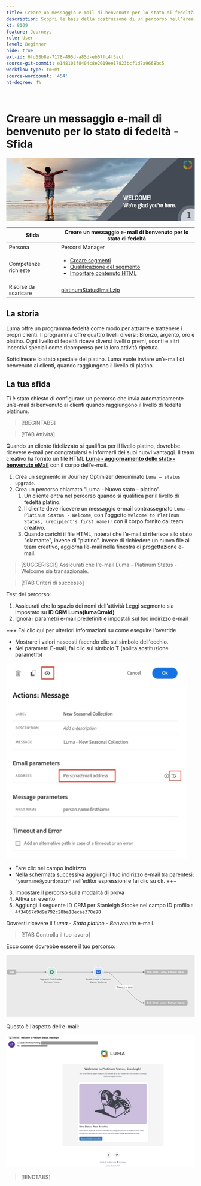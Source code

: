 ```yaml
---
title: Creare un messaggio e-mail di benvenuto per lo stato di fedeltà - Sfida
description: Scopri le basi della costruzione di un percorso nell’area di lavoro del percorso.
kt: 8109
feature: Journeys
role: User
level: Beginner
hide: true
exl-id: 6fd58b8e-7178-495d-a85d-eb67fc4f3acf
source-git-commit: e148101f8404c8e2019ee17823bcf1d7a9668bc5
workflow-type: tm+mt
source-wordcount: '454'
ht-degree: 4%

---
```


# Creare un messaggio e-mail di benvenuto per lo stato di fedeltà - Sfida

![Messaggio e-mail di benvenuto per lo stato di fedeltà AJO - Banner della sfida](/help/challenges/assets/email-assets/luma-transactional-onboarding-1.png)

| Sfida | Creare un messaggio e-mail di benvenuto per lo stato di fedeltà |
|---|---|
| Persona | Percorsi Manager |
| Competenze richieste | <ul><li>[Creare segmenti](https://experienceleague.adobe.com/docs/journey-optimizer-learn/tutorials/profiles-segments-subscriptions/create-segments.html)</li> <li>[Qualificazione del segmento](https://experienceleague.adobe.com/docs/journey-optimizer-learn/tutorials/create-journeys/use-case-read-segment-qualification.html)</li><li>[Importare contenuto HTML](https://experienceleague.adobe.com/docs/journey-optimizer-learn/tutorials/create-messages/create-emails/import-and-author-html-email-content.html)</li></ul> |
| Risorse da scaricare | [platinumStatusEmail.zip](/help/challenges/assets/email-assets/platinumStatusEmail.zip) |

## La storia

Luma offre un programma fedeltà come modo per attrarre e trattenere i propri clienti. Il programma offre quattro livelli diversi: Bronzo, argento, oro e platino. Ogni livello di fedeltà riceve diversi livelli o premi, sconti e altri incentivi speciali come ricompensa per la loro attività ripetuta.

Sottolineare lo stato speciale del platino. Luma vuole inviare un’e-mail di benvenuto ai clienti, quando raggiungono il livello di platino.

## La tua sfida

Ti è stato chiesto di configurare un percorso che invia automaticamente un’e-mail di benvenuto ai clienti quando raggiungono il livello di fedeltà platinum.

>[!BEGINTABS]

>[!TAB Attività]

Quando un cliente fidelizzato si qualifica per il livello platino, dovrebbe ricevere e-mail per congratularsi e informarli dei suoi nuovi vantaggi. Il team creativo ha fornito un file HTML **[Luma - aggiornamento dello stato - benvenuto eMail](/help/challenges/assets/email-assets/StatusUpgradeEmail.zip)** con il corpo dell’e-mail.

1. Crea un segmento in Journey Optimizer denominato `Luma – status upgrade`.
2. Crea un percorso chiamato &quot;Luma - Nuovo stato - platino&quot;.
   1. Un cliente entra nel percorso quando si qualifica per il livello di fedeltà platino.
   2. Il cliente deve ricevere un messaggio e-mail contrassegnato `Luma – Platinum Status - Welcome`, con l&#39;oggetto `Welcome to Platinum Status, (recipient's first name)!` con il corpo fornito dal team creativo.
   3. Quando carichi il file HTML, noterai che l’e-mail si riferisce allo stato &quot;diamante&quot;, invece di &quot;platino&quot;. Invece di richiedere un nuovo file al team creativo, aggiorna l’e-mail nella finestra di progettazione e-mail.

>[SUGGERISCI!]
> Assicurati che l&#39;e-mail Luma - Platinum Status - Welcome sia transazionale.


>[!TAB Criteri di successo]

Test del percorso:

1. Assicurati che lo spazio dei nomi dell’attività Leggi segmento sia impostato su **ID CRM Luma(lumaCrmId)**
2. Ignora i parametri e-mail predefiniti e impostali sul tuo indirizzo e-mail

+++ Fai clic qui per ulteriori informazioni su come eseguire l’override
   * Mostrare i valori nascosti facendo clic sul simbolo dell&#39;occhio.
   * Nei parametri E-mail, fai clic sul simbolo T (abilita sostituzione parametro)

   ![Ignorare i parametri e-mail](/help/challenges/assets/c3-override-email-paramters.jpg)

   * Fare clic nel campo Indirizzo
   * Nella schermata successiva aggiungi il tuo indirizzo e-mail tra parentesi: `"yourname@yourdomain"` nell’editor espressioni e fai clic su ok.
+++


3. Impostare il percorso sulla modalità di prova
4. Attiva un evento
5. Aggiungi il seguente ID CRM per Stanleigh Stooke nel campo ID profilo : `4f34057d9d9e792c28ba18ecae378e98`

Dovresti ricevere il *Luma - Stato platino - Benvenuto* e-mail.

>[!TAB Controlla il tuo lavoro]

Ecco come dovrebbe essere il tuo percorso:

![platinum-status-upgrade-percorso](/help/challenges/assets/journey-luma-status-upgrade.png)


Questo è l’aspetto dell’e-mail:

![Luma - aggiornamento dello stato - benvenuto eMail](/help/challenges/assets/status-upgrade-welcome-email.png)

>[!ENDTABS]
